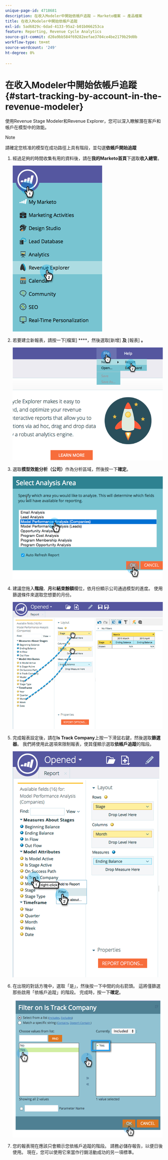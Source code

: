 ```yaml
---
unique-page-id: 4718681
description: 在收入Modeler中開始依帳戶追蹤 — Marketo檔案 — 產品檔案
title: 在收入Modeler中開始依帳戶追蹤
exl-id: 5ad6829c-6dad-4133-95a2-b01b066253ca
feature: Reporting, Revenue Cycle Analytics
source-git-commit: d20a9bb584f69282eefae3704ce4be2179b29d0b
workflow-type: tm+mt
source-wordcount: '249'
ht-degree: 0%

---
```


# 在收入Modeler中開始依帳戶追蹤 {#start-tracking-by-account-in-the-revenue-modeler}

使用Revenue Stage Modeler和Revenue Explorer，您可以深入瞭解潛在客戶和帳戶在模型中的效能。

>[!NOTE]
>
>請確定您核准的模型在成功路徑上具有階段，並勾選&#x200B;**依帳戶開始追蹤**

1. 經過足夠的時間收集有用的資料後，請在&#x200B;**我的Marketo首頁**&#x200B;下選取&#x200B;**收入總管**。

   ![](assets/image2015-4-29-16-3a36-3a2.png)

1. 若要建立新報表，請按一下[檔案] ****，然後選取[新增] **及** [報表] **。**

   ![](assets/image2015-4-29-16-3a38-3a44.png)

1. 選取&#x200B;**模型效能分析（公司）**&#x200B;作為分析區域，然後按一下&#x200B;**確定**。

   ![](assets/image2015-4-29-16-3a41-3a47.png)

1. 建議您拖入&#x200B;**階段**、**月**&#x200B;和&#x200B;**結束餘額**&#x200B;欄位，依月份顯示公司通過模型的進度。 使用篩選條件來選取您想要的月份。

   ![](assets/image2015-4-29-17-3a16-3a1.png)

1. 完成報表設定後，請在&#x200B;**Is Track Company**&#x200B;上按一下滑鼠右鍵，然後選取&#x200B;**篩選器**。 我們將使用此選項來限制報表，使其僅顯示選取&#x200B;**依帳戶追蹤**&#x200B;的階段。

   ![](assets/image2015-4-29-17-3a18-3a9.png)

1. 在出現的對話方塊中，選取「是」，然後按一下中間的向右箭頭。 這將僅篩選那些啟用「依帳戶追蹤」的階段。 完成時，按一下&#x200B;**確定**。

   ![](assets/image2015-6-9-16-3a21-3a3.png)

1. 您的報表現在應該只會顯示您依帳戶追蹤的階段。 請務必儲存報告，以便日後使用。 現在，您可以使用它來當作行銷活動成功的另一項標準。
